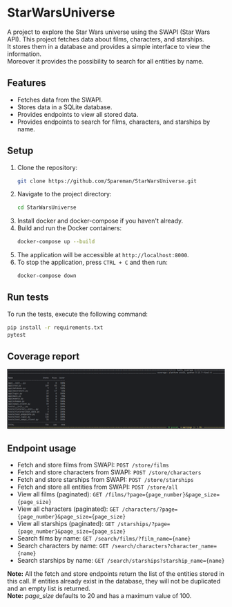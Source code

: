 # StarWarsUniverse
A project to explore the Star Wars universe using the SWAPI (Star Wars API). This project fetches data about films, characters, and starships.
<br>It stores them in a database and provides a simple interface to view the information.
<br>Moreover it provides the possibility to search for all entities by name.

## Features
- Fetches data from the SWAPI.
- Stores data in a SQLite database.
- Provides endpoints to view all stored data.
- Provides endpoints to search for films, characters, and starships by name.

## Setup
1. Clone the repository:
   ```bash
   git clone https://github.com/Spareman/StarWarsUniverse.git
2. Navigate to the project directory:
   ```bash
   cd StarWarsUniverse
   ```
3. Install docker and docker-compose if you haven't already.
4. Build and run the Docker containers:
   ```bash
   docker-compose up --build
   ```
5. The application will be accessible at `http://localhost:8000`.
6. To stop the application, press `CTRL + C` and then run:
   ```bash
   docker-compose down
   ```
## Run tests
To run the tests, execute the following command:
```bash
pip install -r requirements.txt
pytest
```
## Coverage report
![Coverage Report](./coverage_report.png)
   
## Endpoint usage
- Fetch and store films from SWAPI: `POST /store/films`
- Fetch and store characters from SWAPI: `POST /store/characters`
- Fetch and store starships from SWAPI: `POST /store/starships`
- Fetch and store all entities from SWAPI: `POST /store/all`
- View all films (paginated): `GET /films/?page={page_number}&page_size={page_size}`
- View all characters (paginated): `GET /characters/?page={page_number}&page_size={page_size}`
- View all starships (paginated): `GET /starships/?page={page_number}&page_size={page_size}`
- Search films by name: `GET /search/films/?film_name={name}`
- Search characters by name: `GET /search/characters?character_name={name}`
- Search starships by name: `GET /search/starships?starship_name={name}`

**Note:** All the fetch and store endpoints return the list of the entities stored in this call. If entities already exist in the database, they will not be duplicated and an empty list is returned.
<br>**Note:** *page_size* defaults to 20 and has a maximum value of 100.
